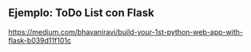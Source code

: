 ## Ejemplo: ToDo List con Flask

https://medium.com/bhavaniravi/build-your-1st-python-web-app-with-flask-b039d11f101c